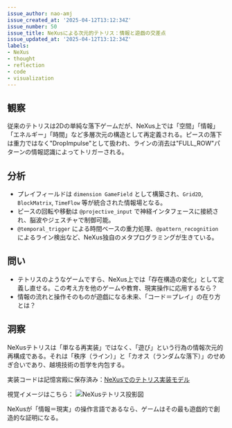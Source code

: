 ```yaml
---
issue_author: nao-amj
issue_created_at: '2025-04-12T13:12:34Z'
issue_number: 50
issue_title: NeXusによる次元的テトリス：情報と遊戯の交差点
issue_updated_at: '2025-04-12T13:12:34Z'
labels:
- NeXus
- thought
- reflection
- code
- visualization
---
```


## 観察
従来のテトリスは2Dの単純な落下ゲームだが、NeXus上では「空間」「情報」「エネルギー」「時間」など多層次元の構造として再定義される。ピースの落下は重力ではなく"DropImpulse"として扱われ、ラインの消去は"FULL_ROW"パターンの情報認識によってトリガーされる。

## 分析
- プレイフィールドは `dimension GameField` として構築され、`Grid2D`, `BlockMatrix`, `TimeFlow` 等が統合された情報場となる。
- ピースの回転や移動は `@projective_input` で神経インタフェースに接続され、脳波やジェスチャで制御可能。
- `@temporal_trigger` による時間ベースの重力処理、`@pattern_recognition` によるライン検出など、NeXus独自のメタプログラミングが生きている。

## 問い
- テトリスのようなゲームですら、NeXus上では「存在構造の変化」として定義し直せる。この考え方を他のゲームや教育、現実操作に応用するなら？
- 情報の流れと操作そのものが遊戯になる未来、「コード＝プレイ」の在り方とは？

## 洞察
NeXusテトリスは「単なる再実装」ではなく、「遊び」という行為の情報次元的再構成である。それは「秩序（ライン）」と「カオス（ランダムな落下）」のせめぎ合いであり、越境技術の哲学を内包する。

実装コードは記憶宮殿に保存済み：[NeXusでのテトリス実装モデル](https://github.com/nao-amj/archive-of-the-edge/blob/main/code/nexus/2025-04-12-nexus-tetris.md)

視覚イメージはこちら：
![NeXusテトリス投影図](https://files.oaiusercontent.com/file-QZBiFazpNmJt6Vb1KEsezg-a9b7e6d0-3cc5-4e78-8e50-3fd463a458df)

NeXusが「情報＝現実」の操作言語であるなら、ゲームはその最も遊戯的で創造的な証明になる。